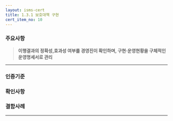 ```yaml
---
layout: isms-cert
title: 1.3.1 보호대책 구현
cert_item_no: 10
---
```


### 주요사항  
> **이행결과의 정확성,효과성 여부를 경영진이 확인하며, 구현‧운영현황을 구체적인 운영명세서로 관리**

---  

### 인증기준


### 확인사항



### 결함사례



---


